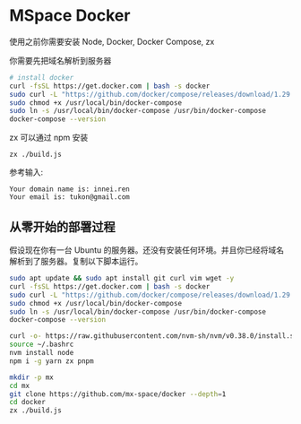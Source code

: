# MSpace Docker

使用之前你需要安装 Node, Docker, Docker Compose, zx

你需要先把域名解析到服务器

```bash
# install docker
curl -fsSL https://get.docker.com | bash -s docker
sudo curl -L "https://github.com/docker/compose/releases/download/1.29.1/docker-compose-$(uname -s)-$(uname -m)" -o /usr/local/bin/docker-compose
sudo chmod +x /usr/local/bin/docker-compose
sudo ln -s /usr/local/bin/docker-compose /usr/bin/docker-compose
docker-compose --version
```

zx 可以通过 npm 安装

```
zx ./build.js
```

参考输入:

```
Your domain name is: innei.ren
Your email is: tukon@gmail.com
```

## 从零开始的部署过程

假设现在你有一台 Ubuntu 的服务器。还没有安装任何环境。并且你已经将域名解析到了服务器。复制以下脚本运行。

```bash
sudo apt update && sudo apt install git curl vim wget -y
curl -fsSL https://get.docker.com | bash -s docker
sudo curl -L "https://github.com/docker/compose/releases/download/1.29.1/docker-compose-$(uname -s)-$(uname -m)" -o /usr/local/bin/docker-compose
sudo chmod +x /usr/local/bin/docker-compose
sudo ln -s /usr/local/bin/docker-compose /usr/bin/docker-compose
docker-compose --version

curl -o- https://raw.githubusercontent.com/nvm-sh/nvm/v0.38.0/install.sh | bash
source ~/.bashrc
nvm install node
npm i -g yarn zx pnpm

mkdir -p mx
cd mx
git clone https://github.com/mx-space/docker --depth=1
cd docker
zx ./build.js
```